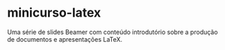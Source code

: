 # minicurso-latex
Uma série de slides Beamer com conteúdo introdutório sobre a produção de documentos e apresentações LaTeX.
